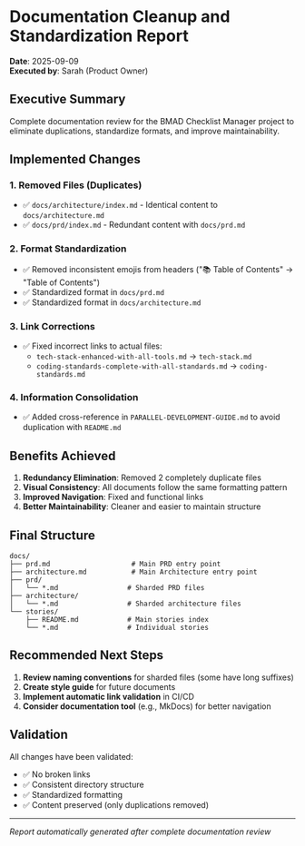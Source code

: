 # Documentation Cleanup and Standardization Report

**Date**: 2025-09-09  
**Executed by**: Sarah (Product Owner)

## Executive Summary

Complete documentation review for the BMAD Checklist Manager project to eliminate duplications, standardize formats, and improve maintainability.

## Implemented Changes

### 1. Removed Files (Duplicates)
- ✅ `docs/architecture/index.md` - Identical content to `docs/architecture.md`
- ✅ `docs/prd/index.md` - Redundant content with `docs/prd.md`

### 2. Format Standardization
- ✅ Removed inconsistent emojis from headers ("📚 Table of Contents" → "Table of Contents")
- ✅ Standardized format in `docs/prd.md`
- ✅ Standardized format in `docs/architecture.md`

### 3. Link Corrections
- ✅ Fixed incorrect links to actual files:
  - `tech-stack-enhanced-with-all-tools.md` → `tech-stack.md`
  - `coding-standards-complete-with-all-standards.md` → `coding-standards.md`

### 4. Information Consolidation
- ✅ Added cross-reference in `PARALLEL-DEVELOPMENT-GUIDE.md` to avoid duplication with `README.md`

## Benefits Achieved

1. **Redundancy Elimination**: Removed 2 completely duplicate files
2. **Visual Consistency**: All documents follow the same formatting pattern
3. **Improved Navigation**: Fixed and functional links
4. **Better Maintainability**: Cleaner and easier to maintain structure

## Final Structure

```
docs/
├── prd.md                    # Main PRD entry point
├── architecture.md           # Main Architecture entry point
├── prd/                      
│   └── *.md                 # Sharded PRD files
├── architecture/
│   └── *.md                 # Sharded architecture files
└── stories/
    ├── README.md            # Main stories index
    └── *.md                 # Individual stories
```

## Recommended Next Steps

1. **Review naming conventions** for sharded files (some have long suffixes)
2. **Create style guide** for future documents
3. **Implement automatic link validation** in CI/CD
4. **Consider documentation tool** (e.g., MkDocs) for better navigation

## Validation

All changes have been validated:
- ✅ No broken links
- ✅ Consistent directory structure
- ✅ Standardized formatting
- ✅ Content preserved (only duplications removed)

---

*Report automatically generated after complete documentation review*